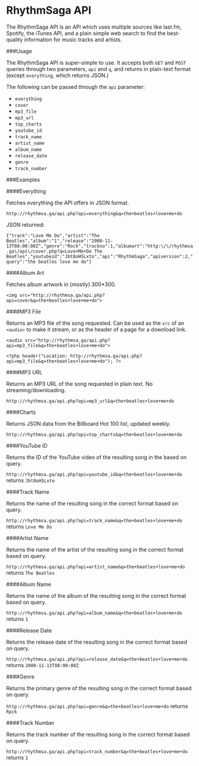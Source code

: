 RhythmSaga API
==============

The RhythmSaga API is an API which uses multiple sources like last.fm, Spotify, the iTunes API, and a plain simple web search to find the best-quality information for music tracks and artists.

###Usage

The RhythmSaga API is super-simple to use. It accepts both `GET` and `POST` queries through two parameters, `api` and `q`, and returns in plain-text format (except `everything`, which returns JSON.)

The following can be passed through the `api` parameter:
- `everything`
- `cover`
- `mp3_file`
- `mp3_url`
- `top_charts`
- `youtube_id`
- `track_name`
- `artist_name`
- `album_name`
- `release_date`
- `genre`
- `track_number`

###Examples

####Everything

Fetches everything the API offers in JSON format.

`http://rhythmsa.ga/api.php?api=everything&q=the+beatles+love+me+do`

JSON returned:

`{"track":"Love Me Do","artist":"The Beatles","album":"1","release":"2000-11-13T08:00:00Z","genre":"Rock","trackno":1,"albumart":"http:\/\/rhythmsa.ga\/api\/cover.php?q=Love+Me+Do The Beatles","youtubeid":"Jbt8oH5Lxto","api":"RhythmSaga","apiversion":2,"query":"the beatles love me do"}`

####Album Art

Fetches album artwork in (mostly) 300*300.

`<img src="http://rhythmsa.ga/api.php?api=cover&q=the+beatles+love+me+do">`

####MP3 File

Returns an MP3 file of the song requested. 
Can be used as the `src` of an `<audio>` to make it stream, or as the header of a page for a download link.

`<audio src="http://rhythmsa.ga/api.php?api=mp3_file&q=the+beatles+love+me+do">`

`<?php header("Location: http://rhythmsa.ga/api.php?api=mp3_file&q=the+beatles+love+me+do"); ?>`

####MP3 URL

Returns an MP3 URL of the song requested in plain text. No streaming/downloading.

`http://rhythmsa.ga/api.php?api=mp3_url&q=the+beatles+love+me+do`

####Charts

Returns JSON data from the Billboard Hot 100 list, updated weekly.

`http://rhythmsa.ga/api.php?api=top_charts&q=the+beatles+love+me+do`

####YouTube ID

Returns the ID of the YouTube video of the resulting song in the based on query.

`http://rhythmsa.ga/api.php?api=youtube_id&q=the+beatles+love+me+do` returns `Jbt8oH5Lxto`

####Track Name

Returns the name of the resulting song in the correct format based on query.

`http://rhythmsa.ga/api.php?api=track_name&q=the+beatles+love+me+do` returns `Love Me Do`

####Artist Name

Returns the name of the artist of the resulting song in the correct format based on query.

`http://rhythmsa.ga/api.php?api=artist_name&q=the+beatles+love+me+do` returns `The Beatles`

####Album Name

Returns the name of the album of the resulting song in the correct format based on query.

`http://rhythmsa.ga/api.php?api=album_name&q=the+beatles+love+me+do` returns `1`

####Release Date

Returns the release date of the resulting song in the correct format based on query.

`http://rhythmsa.ga/api.php?api=release_date&q=the+beatles+love+me+do` returns `2000-11-13T08:00:00Z`

####Genre

Returns the primary genre of the resulting song in the correct format based on query.

`http://rhythmsa.ga/api.php?api=genre&q=the+beatles+love+me+do` returns `Rpck`

####Track Number

Returns the track number of the resulting song in the correct format based on query.

`http://rhythmsa.ga/api.php?api=track_number&q=the+beatles+love+me+do` returns `1`
